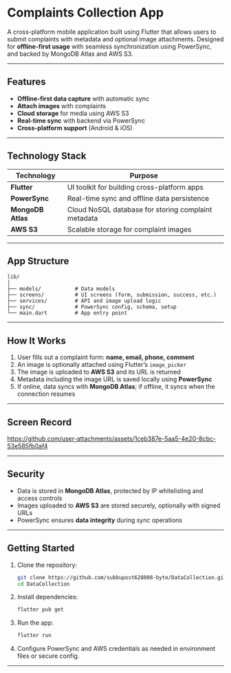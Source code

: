 # Complaints Collection App

A cross-platform mobile application built using Flutter that allows users to submit complaints with metadata and optional image attachments. Designed for **offline-first usage** with seamless synchronization using PowerSync, and backed by MongoDB Atlas and AWS S3.

---

## Features

- **Offline-first data capture** with automatic sync
- **Attach images** with complaints
- **Cloud storage** for media using AWS S3
- **Real-time sync** with backend via PowerSync
- **Cross-platform support** (Android & iOS)

---

## Technology Stack

| Technology      | Purpose                                                                 |
|-----------------|-------------------------------------------------------------------------|
| **Flutter**     | UI toolkit for building cross-platform apps                             |
| **PowerSync**   | Real-time sync and offline data persistence                             |
| **MongoDB Atlas** | Cloud NoSQL database for storing complaint metadata                    |
| **AWS S3**      | Scalable storage for complaint images                                    |

---

## App Structure

```
lib/
│
├── models/           # Data models
├── screens/          # UI screens (form, submission, success, etc.)
├── services/         # API and image upload logic
├── sync/             # PowerSync config, schema, setup
└── main.dart         # App entry point
```

---

## How It Works

1. User fills out a complaint form: **name, email, phone, comment**
2. An image is optionally attached using Flutter’s `image_picker`
3. The image is uploaded to **AWS S3** and its URL is returned
4. Metadata including the image URL is saved locally using **PowerSync**
5. If online, data syncs with **MongoDB Atlas**; if offline, it syncs when the connection resumes

---

## Screen Record

https://github.com/user-attachments/assets/1ceb387e-5aa5-4e20-8cbc-53e585fb0af4

---


## Security

- Data is stored in **MongoDB Atlas**, protected by IP whitelisting and access controls
- Images uploaded to **AWS S3** are stored securely, optionally with signed URLs
- PowerSync ensures **data integrity** during sync operations

---

## Getting Started

1. Clone the repository:
   ```bash
   git clone https://github.com/subbupost628008-byte/DataCollection.git
   cd DataCollection
   ```

2. Install dependencies:
   ```bash
   flutter pub get
   ```

3. Run the app:
   ```bash
   flutter run
   ```

4. Configure PowerSync and AWS credentials as needed in environment files or secure config.

---
